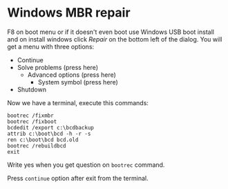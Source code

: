 # Windows MBR repair

F8 on boot menu or if it doesn't even boot use Windows USB boot install and on install windows click *Repair* on the bottom left of the dialog. You will get a menu with three options:

* Continue
* Solve problems (press here)
  * Advanced options (press here)
    * System symbol (press here)
* Shutdown


Now we have a terminal, execute this commands:

```
bootrec /fixmbr
bootrec /fixboot
bcdedit /export c:\bcdbackup
attrib c:\boot\bcd -h -r -s
ren c:\boot\bcd bcd.old
bootrec /rebuildbcd
exit
```

Write yes when you get question on `bootrec` command.

Press `continue` option after exit from the terminal.


